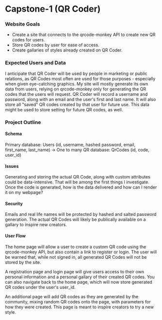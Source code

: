 # Capstone-1 (QR Coder)

### Website Goals

- Create a site that connects to the qrcode-monkey API to create new QR codes for users.
- Store QR codes by user for ease of access.
- Create gallaries of styles already created on QR Coder.

### Expected Users and Data

I anticipate that QR Coder will be used by people in marketing or public relations, as QR Codes most often are used for those purposes - especially when given eye-catching graphics. My site will mostly generate its own data from users, relying on qrcode-monkey only for generating the QR codes that the users will request. QR Coder will record a username and password, along with an email and the user's first and last name. It will also store all "saved" QR codes created by that user for future use. This data might be used to store setting for future QR codes, as well.


### Project Outline

#### Schema

Primary database: Users (id, username, hashed password, email, first_name, last_name)
-> One to many
QR database: QrCodes (id, code, user_id)

#### Issues

Generating and storing the actual QR Code, along with custom attributes could be data-intensive. That will be among the first things I investigate. Once the code is generated, how is the data delivered and how can I render it on my webpage?

#### Security

Emails and real life names will be protected by hashed and salted password generation. The actual QR Codes will likely be publically available on a gallary to inspire new creators.

#### User Flow

The home page will allow a user to create a custom QR code using the qrcode-monkey API, but also contain a link to register or login. The user will be warned that, while not signed in, all generated QR Codes will not be stored by the site.

A registration page and login page will give users access to their own personal information and a personal gallary of their created QR codes. You can also navigate back to the home page, which will now store generated QR codes under the user's user_id.

An additional page will add QR codes as they are generated by the community, mixing random QR codes onto the page, with parameters for how they were created. This page is meant to inspire creators to try a new style.



